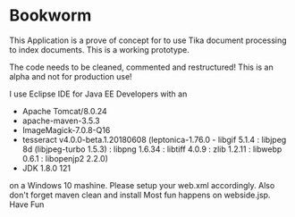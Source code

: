# Bookworm
This Application is a prove of concept for to use Tika document processing to index documents. This is a working prototype.

The code needs to be cleaned, commented and restructured!
This is an alpha and not for production use!

I use Eclipse IDE for Java EE Developers with an
* Apache Tomcat/8.0.24
* apache-maven-3.5.3
* ImageMagick-7.0.8-Q16
* tesseract v4.0.0-beta.1.20180608 (leptonica-1.76.0 - libgif 5.1.4 : libjpeg 8d (libjpeg-turbo 1.5.3) : libpng 1.6.34 : libtiff 4.0.9 : zlib 1.2.11 : libwebp 0.6.1 : libopenjp2 2.2.0)
* JDK 1.8.0 121

on a Windows 10 mashine.
Please setup your web.xml accordingly.
Also don't forget maven clean and install
Most fun happens on webside.jsp.
Have Fun

